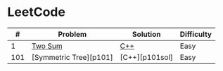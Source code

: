 # LeetCode

| # | Problem | Solution | Difficulty|
|---| ------- | -------- |-------|
|1|[Two Sum][p1]|[C++][p1sol]|Easy
|101|[Symmetric Tree][p101]|[C++][p101sol]|Easy

[p1]:https://leetcode.com/problems/two-sum/
[p1sol]:./Top%20100%20liked%20Questions/1.%20Two%20Sum.md
[p1]:https://leetcode.com/problems/symmetric-tree/
[p1sol]:./Top%20100%20liked%20Questions/101.%20Symmetric%20Tree.md
